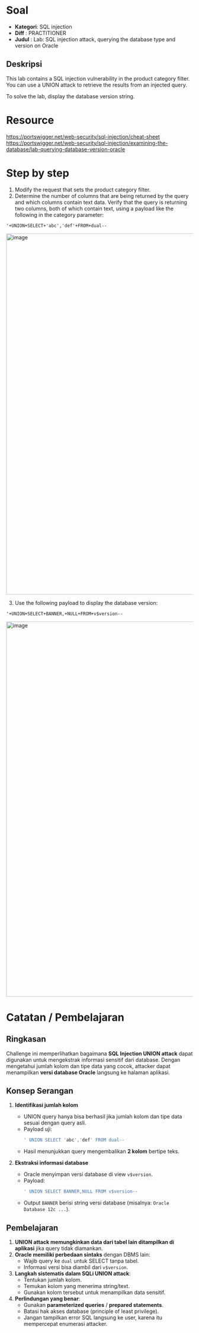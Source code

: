 # Soal

- **Kategori**: SQL injection
- **Diff**    : PRACTITIONER  
- **Judul**   : Lab: SQL injection attack, querying the database type and version on Oracle

## Deskripsi 
This lab contains a SQL injection vulnerability in the product category filter. You can use a UNION attack to retrieve the results from an injected query.

To solve the lab, display the database version string.

# Resource
https://portswigger.net/web-security/sql-injection/cheat-sheet <br/>
https://portswigger.net/web-security/sql-injection/examining-the-database/lab-querying-database-version-oracle
# Step by step

1. Modify the request that sets the product category filter.
2. Determine the number of columns that are being returned by the query and which columns contain text data. Verify that the query is returning two columns, both of which contain text, using a payload like the following in the category parameter:
```
'+UNION+SELECT+'abc','def'+FROM+dual--
```

<img width="1696" height="975" alt="image" src="https://github.com/user-attachments/assets/61a2e1aa-e39c-4991-9ac0-01df77fecb46" />


3. Use the following payload to display the database version:
```
'+UNION+SELECT+BANNER,+NULL+FROM+v$version--
```
<img width="1919" height="1013" alt="image" src="https://github.com/user-attachments/assets/8508f12d-5db6-4bab-8bdd-6f0a72ec8736" />

# Catatan / Pembelajaran

## Ringkasan
Challenge ini memperlihatkan bagaimana **SQL Injection UNION attack** dapat digunakan untuk mengekstrak informasi sensitif dari database. Dengan mengetahui jumlah kolom dan tipe data yang cocok, attacker dapat menampilkan **versi database Oracle** langsung ke halaman aplikasi.

## Konsep Serangan
1. **Identifikasi jumlah kolom**  
   - UNION query hanya bisa berhasil jika jumlah kolom dan tipe data sesuai dengan query asli.  
   - Payload uji:  
     ```sql
     ' UNION SELECT 'abc','def' FROM dual--
     ```
   - Hasil menunjukkan query mengembalikan **2 kolom** bertipe teks.  

2. **Ekstraksi informasi database**  
   - Oracle menyimpan versi database di view `v$version`.  
   - Payload:  
     ```sql
     ' UNION SELECT BANNER,NULL FROM v$version--
     ```
   - Output `BANNER` berisi string versi database (misalnya: `Oracle Database 12c ...`).  

## Pembelajaran
1. **UNION attack memungkinkan data dari tabel lain ditampilkan di aplikasi** jika query tidak diamankan.  
2. **Oracle memiliki perbedaan sintaks** dengan DBMS lain:  
   - Wajib query ke `dual` untuk SELECT tanpa tabel.  
   - Informasi versi bisa diambil dari `v$version`.  
3. **Langkah sistematis dalam SQLi UNION attack**:  
   - Tentukan jumlah kolom.  
   - Temukan kolom yang menerima string/text.  
   - Gunakan kolom tersebut untuk menampilkan data sensitif.  
4. **Perlindungan yang benar**:  
   - Gunakan **parameterized queries** / **prepared statements**.  
   - Batasi hak akses database (principle of least privilege).  
   - Jangan tampilkan error SQL langsung ke user, karena itu mempercepat enumerasi attacker.  











